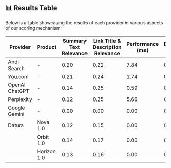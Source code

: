 ## 📊 Results Table

Below is a table showcasing the results of each provider in various aspects of our scoring mechanism:

| Provider          | Product            | Summary Text Relevance | Link Title & Description Relevance | Performance (ms) | Embedding Similarity |
|-------------------|--------------------|------------------------|------------------------------------|------------------|----------------------|
| Andi Search       | -                  | 0.20                   | 0.22                               | 7.84             | 0.00                   |
| You.com           | -                  | 0.21                   | 0.24                               | 1.74             | 0.00                   |
| OpenAI ChatGPT    | -                  | 0.14                   | 0.25                               | 0.59             | 0.00                   |
| Perplexity        | -                  | 0.12                   | 0.25                               | 5.66             | 0.00                   |
| Google Gemini     | -                  | 0.00                   | 0.00                               | 0.00             | 0.00                   |
| Datura            | Nova 1.0           | 0.12                   | 0.15                               | 0.00             | 0.00                   |
|                   | Orbit 1.0          | 0.14                   | 0.17                               | 0.00             | 0.00                   |
|                   | Horizon 1.0        | 0.13                   | 0.16                               | 0.00             | 0.00                   |
